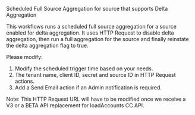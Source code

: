 Scheduled Full Source Aggregation for source that supports Delta Aggregation

This workflows runs a scheduled full source aggregation for a source enabled for delta aggregation. It uses HTTP Request to disable delta aggregation, then run a full aggregation for the source and finally reinstate the delta aggregation flag to true.

Please modify:
1. Modify the scheduled trigger time based on your needs.
2. The tenant name, client ID, secret and source ID in HTTP Request actions.
3. Add a Send Email action if an Admin notification is required.

Note: This HTTP Request URL will have to be modified once we receive a V3 or a BETA API replacement for loadAccounts CC API.